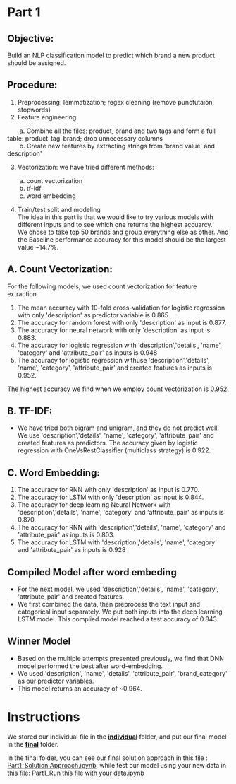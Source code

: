 # Part 1 
## Objective: 
Build an NLP classification model to predict which brand a new product should be assigned.

## Procedure:

1. Preprocessing: lemmatization; regex cleaning (remove punctutaion, stopwords)
2. Feature engineering: 

&nbsp;&nbsp;&nbsp;&nbsp;&nbsp;&nbsp; a. Combine all the files: product, brand and two tags and form a full table: product_tag_brand; drop unnecessary columns
<br>&nbsp;&nbsp;&nbsp;&nbsp;&nbsp;&nbsp; b. Create new features by extracting strings from 'brand value' and description'

3. Vectorization: we have tried different methods: 

&nbsp;&nbsp;&nbsp;&nbsp;&nbsp;&nbsp; a. count vectorization 
<br>&nbsp;&nbsp;&nbsp;&nbsp;&nbsp;&nbsp; b. tf-idf
<br>&nbsp;&nbsp;&nbsp;&nbsp;&nbsp;&nbsp; c. word embedding 

4. Train/test split and modeling 
<br> The idea in this part is that we would like to try various models with different inputs and to see which one returns the highest accuarcy. 
<br> We chose to take top 50 brands and group everything else as other. And the Baseline performance accuracy for this model should be the largest value ~14.7%.

## A. Count Vectorization: 
For the following models, we used count vectorization for feature extraction.
1. The mean accuracy with 10-fold cross-validation for logistic regression with only 'description' as predictor variable is 0.865. 
2. The accuracy for random forest with only 'description' as input is 0.877. 
3. The accuracy for neural network with only 'description' as input is 0.883. 
4. The accuracy for logistic regression with 'description','details', 'name', 'category' and 'attribute_pair' as inputs is 0.948
5. The accuracy for logistic regression withuse 'description','details', 'name', 'category', 'attribute_pair' and created features as inputs is 0.952. 

The highest accuracy we find when we employ count vectorization is 0.952. 

## B. TF-IDF: 

- We have tried both bigram and unigram, and they do not predict well. We use 'description','details', 'name', 'category', 'attribute_pair' and created features as predictors. The accuracy given by logistic regression with OneVsRestClassifier (multiclass strategy) is 0.922. 

## C. Word Embedding:
1. The accuracy for RNN with only 'description' as input is 0.770. 
2. The accuracy for LSTM with only 'description' as input is 0.844.
3. The accuracy for deep learning Neural Network with 'description','details', 'name', 'category' and 'attribute_pair' as inputs is 0.870. 
4. The accuracy for RNN with 'description','details', 'name', 'category' and 'attribute_pair' as inputs is 0.803. 
5. The accuracy for LSTM with 'description','details', 'name', 'category' and 'attribute_pair' as inputs is 0.928

## Compiled Model after word embeding

- For the next model, we used 'description','details', 'name', 'category', 'attribute_pair' and created features. 
- We first combined the data, then preprocess the text input and categorical input separately. We put both inputs into the deep learning LSTM model. This complied model reached a test accuracy of 0.843.

## Winner Model 
- Based on the multiple attempts presented previously, we find that DNN model performed the best after word-embedding. 
- We used 'description', 'name', 'details', 'attribute_pair', 'brand_category' as our predictor variables. 
- This model returns an accuracy of ~0.964. 

# Instructions

We stored our individual file in the [**individual**](https://github.com/liyue34673/DSO_560_NLP_Project_2021_Black/tree/main/PART%20I/individual) folder, and put our final model in the [**final**](https://github.com/liyue34673/DSO_560_NLP_Project_2021_Black/tree/main/PART%20I/Final) folder.

In the final folder, you can see our final solution approach in this file : [Part1_Solution Approach.ipynb](https://github.com/liyue34673/DSO_560_NLP_Project_2021_Black/blob/main/PART%20I/Final/%20Part1_Solution%20Approach.ipynb), while test our model using your new data in this file: [Part1_Run this file with your data.ipynb](https://github.com/liyue34673/DSO_560_NLP_Project_2021_Black/blob/main/PART%20I/Final/Part1_Run%20this%20file%20with%20your%20data.ipynb)
